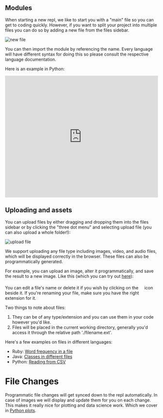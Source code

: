 ## Modules

When starting a new repl, we like to start you with a "main" file so you can get to coding quickly. However, if you want to split your project into multiple files you can do so by adding a new file from the files sidebar.

![new file](/images/repls/add_file.png)

You can then import the module by referencing the name. Every language will have different syntax for doing this so please consult the respective language documentation. 

Here is an example in Python:

<iframe height="400px" width="100%" src="https://repl.it/@amasad/modules?lite=true" scrolling="no" frameborder="no" allowtransparency="true" allowfullscreen="true" sandbox="allow-forms allow-pointer-lock allow-popups allow-same-origin allow-scripts allow-modals"></iframe>

## Uploading and assets

You can upload files by either dragging and dropping them into the files sidebar or by clicking the "three dot menu" and selecting upload file (you can also upload a whole folder!):

![upload file](/images/repls/upload.png)

We support uploading any file type including images, video, and audio files, which will be
displayed correctly in the browser.  These files can also be programmatically generated.

For example, you can upload an image, alter it
programmatically, and save the result to a new image.
Like this (which you can try out [here](https://repl.it/@masonclayton/rotatify)):

You can edit a file's name or delete it if you wish by clicking on the
<img
  src="https://i.imgur.com/Fsg7XB2.png"
  style="height: 24px; vertical-align:text-bottom; width: 6px; margin: 0 3px; display: inline-block;"
/>
icon beside it. If you're renaming your file, make sure you have the right
extension for it.

Two things to note about files:

1. They can be of any type/extension and you can use them in your code however you'd like.
2. Files will be placed in the current working directory, generally you'd access it through
the relative path './filename.ext'.

Here's a few examples on files in different languages:
- Ruby: [Word frequency in a file](https://repl.it/@masonclayton/Word-frequency-in-a-file)
- Java: [Classes in different files](https://repl.it/@masfrost/Classes-in-different-files)
- Python: [Reading from CSV](https://repl.it/@amasad/CSV-Example)

# File Changes

Programmatic file changes will get synced down to the repl automatically. In case of images we will display and update them for you on each change. This makes it really nice for plotting and data science work. Which we cover in [Python plots](/repls/python-plots).

